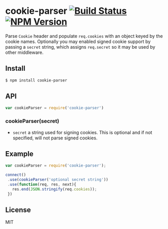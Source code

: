 # cookie-parser [![Build Status](https://travis-ci.org/expressjs/cookie-parser.svg?branch=master)](https://travis-ci.org/expressjs/cookie-parser) [![NPM Version](https://badge.fury.io/js/cookie-parser.svg)](https://badge.fury.io/js/cookie-parser)

Parse `Cookie` header and populate `req.cookies` with an object keyed by the cookie
names. Optionally you may enabled signed cookie support by passing a `secret` string,
which assigns `req.secret` so it may be used by other middleware.

## Install

```sh
$ npm install cookie-parser
```

## API

```js
var cookieParser = require('cookie-parser')
```

### cookieParser(secret)

- `secret` a string used for signing cookies. This is optional and if not specified, will not parse signed cookies.

## Example

```js
var cookieParser = require('cookie-parser');

connect()
 .use(cookieParser('optional secret string'))
 .use(function(req, res, next){
   res.end(JSON.stringify(req.cookies));
 })
```

## License

MIT
